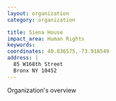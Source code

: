 ```yaml
---
layout: organization
category: organization

title: Siena House
impact_area: Human Rights
keywords: 
coordinates: 40.836575,-73.918549
address: |
  85 W168th Street
  Bronx NY 10452
---
```

Organization's overview
